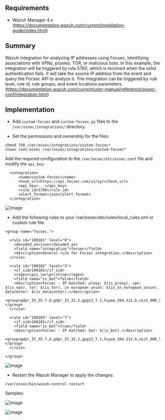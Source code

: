 ## Requirements

- Wazuh Manager 4.x (https://documentation.wazuh.com/current/installation-guide/index.html)

## Summary

Wazuh integration for analyzing IP addresses using Focsec, identifying associations with VPNs, proxies, TOR, or malicious bots.
In this example, the integration will be triggered by rule 5760, which is received when the sshd authentication fails. It will take the source IP address from the event and query the Focsec API to analyze it.
The integration can be triggered by rule level, rule id, rule groups, and event locations parameters. (https://documentation.wazuh.com/current/user-manual/reference/ossec-conf/integration.html) 

## Implementation

- Add `custom-focsec` and `custom-focsec.py` files to the `/var/ossec/integrations/` directory.

- Set the permissions and ownership for the files:

```
chmod 750 /var/ossec/integrations/custom-focsec*
chown root:ossec /var/ossec/integrations/custom-focsec*
```

Add the required configuration to the `/var/ossec/etc/ossec.conf` file and modify the `api_key`:

```
  <integration>
      <name>custom-focsec</name>
      <hook_url>https://api.focsec.com/v1/ip/</hook_url>
      <api_key>...</api_key>
      <rule_id>5760</rule_id>
      <alert_format>json</alert_format>
  </integration>
```
![image](https://github.com/user-attachments/assets/a33b2a0f-f299-46b9-b967-219a7b36f69b)

- Add the following rules to your /var/ossec/etc/rules/local_rules.xml or custom rule file:

```
<group name="focsec,">

  <rule id="100101" level="0">
    <decoded_as>json</decoded_as>
    <field name="integration">focsec</field>
    <description>General rule for Focsec integration.</description>
  </rule>

  <rule id="100102" level="3">
    <if_sid>100101</if_sid>
    <regex>\pis_\w+\p+\strue</regex>
    <field name="is_bot">false</field>
    <description>Focsec - IP matched: proxy: $(is_proxy), vpn: $(is_vpn), tor: $(is_tor), in european union: $(is_in_european_union), datacenter: $(is_datacenter).</description>
    <group>gdpr_IV_35.7.d,gdpr_IV_32.2,gpg13_7.1,hipaa_164.312.b,nist_800_53_AU.14,nist_800_53_AC.7,pci_dss_10.2.4,pci_dss_10.2.5,tsc_CC6.1,tsc_CC6.8,tsc_CC7.2,tsc_CC7.3,</group>
  </rule>

  <rule id="100103" level="7">
    <if_sid>100101</if_sid>
    <field name="is_bot">true</field>
    <description>Focsec - IP matched: bot: $(is_bot).</description>
    <group>gdpr_IV_35.7.d,gdpr_IV_32.2,gpg13_7.1,hipaa_164.312.b,nist_800_53_AU.14,nist_800_53_AC.7,pci_dss_10.2.4,pci_dss_10.2.5,tsc_CC6.1,tsc_CC6.8,tsc_CC7.2,tsc_CC7.3,</group>
  </rule>

</group>
```
![image](https://github.com/user-attachments/assets/8bf00eb0-6435-4e04-91ed-cf45ca08cc05)

- Restart the Wazuh Manager to apply the changes:

`/var/ossec/bin/wazuh-control restart`

Samples:

![image](https://github.com/user-attachments/assets/2be8a722-ba4c-41e4-9232-50a02c3f3d80)

![image](https://github.com/user-attachments/assets/44de492d-1ccf-4cc8-b943-7681226f1362)

